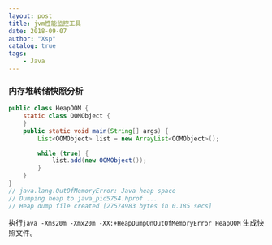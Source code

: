 ```yaml
---
layout: post
title: jvm性能监控工具
date: 2018-09-07
author: "Xsp"
catalog: true
tags:
    - Java
---
```




### 内存堆转储快照分析

```java
public class HeapOOM {
	static class OOMObject {
	}
	public static void main(String[] args) {
		List<OOMObject> list = new ArrayList<OOMObject>();

		while (true) {
			list.add(new OOMObject());
		}
	}
}
// java.lang.OutOfMemoryError: Java heap space
// Dumping heap to java_pid5754.hprof ...
// Heap dump file created [27574983 bytes in 0.185 secs]
```

执行`java -Xms20m -Xmx20m -XX:+HeapDumpOnOutOfMemoryError HeapOOM`  生成快照文件。

